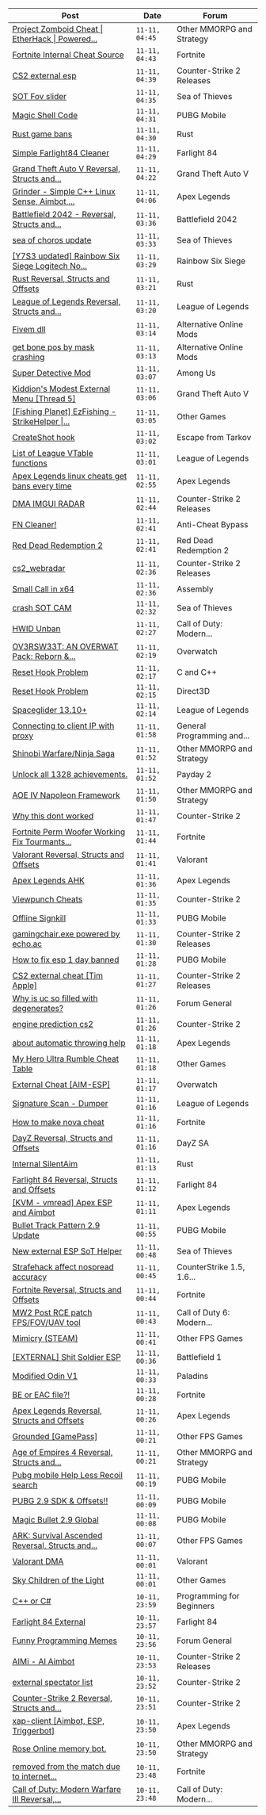 |Post|Date|Forum|
|----|----|-----|
|[Project Zomboid Cheat \| EtherHack \| Powered...](https://www.unknowncheats.me/forum/other-mmorpg-and-strategy/590798-project-zomboid-cheat-etherhack-powered-java-41-78-16-a.html)|`11-11, 04:45`|Other MMORPG and Strategy|
|[Fortnite Internal Cheat Source](https://www.unknowncheats.me/forum/fortnite/610401-fortnite-internal-cheat-source.html)|`11-11, 04:43`|Fortnite|
|[CS2 external esp](https://www.unknowncheats.me/forum/counter-strike-2-releases/600259-cs2-external-esp.html)|`11-11, 04:39`|Counter-Strike 2 Releases|
|[SOT Fov slider](https://www.unknowncheats.me/forum/sea-of-thieves/500906-sot-fov-slider.html)|`11-11, 04:35`|Sea of Thieves|
|[Magic Shell Code](https://www.unknowncheats.me/forum/pubg-mobile/610396-magic-shell-code.html)|`11-11, 04:31`|PUBG Mobile|
|[Rust game bans](https://www.unknowncheats.me/forum/rust/610099-rust-game-bans.html)|`11-11, 04:30`|Rust|
|[Simple Farlight84 Cleaner](https://www.unknowncheats.me/forum/farlight-84-a/610395-simple-farlight84-cleaner.html)|`11-11, 04:29`|Farlight 84|
|[Grand Theft Auto V Reversal, Structs and...](https://www.unknowncheats.me/forum/grand-theft-auto-v/144028-grand-theft-auto-reversal-structs-offsets.html)|`11-11, 04:22`|Grand Theft Auto V|
|[Grinder - Simple C++ Linux Sense, Aimbot,...](https://www.unknowncheats.me/forum/apex-legends/605888-grinder-simple-linux-sense-aimbot-triggerbot.html)|`11-11, 04:06`|Apex Legends|
|[Battlefield 2042 - Reversal, Structs and...](https://www.unknowncheats.me/forum/battlefield-2042-a/467604-battlefield-2042-reversal-structs-offsets.html)|`11-11, 03:36`|Battlefield 2042|
|[sea of choros update](https://www.unknowncheats.me/forum/sea-of-thieves/610393-sea-choros-update.html)|`11-11, 03:33`|Sea of Thieves|
|[\[Y7S3 updated\] Rainbow Six Siege Logitech No...](https://www.unknowncheats.me/forum/rainbow-six-siege/514341-y7s3-updated-rainbow-six-siege-logitech-recoil-lua-script-operators.html)|`11-11, 03:29`|Rainbow Six Siege|
|[Rust Reversal, Structs and Offsets](https://www.unknowncheats.me/forum/rust/164256-rust-reversal-structs-offsets.html)|`11-11, 03:21`|Rust|
|[League of Legends Reversal, Structs and...](https://www.unknowncheats.me/forum/league-of-legends/310587-league-legends-reversal-structs-offsets.html)|`11-11, 03:20`|League of Legends|
|[Fivem dll](https://www.unknowncheats.me/forum/alternative-online-mods/609497-fivem-dll.html)|`11-11, 03:14`|Alternative Online Mods|
|[get bone pos by mask crashing](https://www.unknowncheats.me/forum/alternative-online-mods/610264-bone-pos-mask-crashing.html)|`11-11, 03:13`|Alternative Online Mods|
|[Super Detective Mod](https://www.unknowncheats.me/forum/among-us/595398-super-detective-mod.html)|`11-11, 03:07`|Among Us|
|[Kiddion's Modest External Menu \[Thread 5\]](https://www.unknowncheats.me/forum/grand-theft-auto-v/576854-kiddions-modest-external-menu-thread-5-a.html)|`11-11, 03:06`|Grand Theft Auto V|
|[\[Fishing Planet\] EzFishing - StrikeHelper \|...](https://www.unknowncheats.me/forum/other-games/503582-fishing-planet-ezfishing-strikehelper-fish-fight-free-premium.html)|`11-11, 03:05`|Other Games|
|[CreateShot hook](https://www.unknowncheats.me/forum/escape-from-tarkov/609780-createshot-hook.html)|`11-11, 03:02`|Escape from Tarkov|
|[List of League VTable functions](https://www.unknowncheats.me/forum/league-of-legends/610073-list-league-vtable-functions.html)|`11-11, 03:01`|League of Legends|
|[Apex Legends linux cheats get bans every time](https://www.unknowncheats.me/forum/apex-legends/610367-apex-legends-linux-cheats-bans-time.html)|`11-11, 02:55`|Apex Legends|
|[DMA IMGUI RADAR](https://www.unknowncheats.me/forum/counter-strike-2-releases/609695-dma-imgui-radar.html)|`11-11, 02:44`|Counter-Strike 2 Releases|
|[FN Cleaner!](https://www.unknowncheats.me/forum/anti-cheat-bypass/610388-fn-cleaner.html)|`11-11, 02:41`|Anti-Cheat Bypass|
|[Red Dead Redemption 2](https://www.unknowncheats.me/forum/red-dead-redemption-2-a/608783-red-dead-redemption-2-a.html)|`11-11, 02:41`|Red Dead Redemption 2|
|[cs2_webradar](https://www.unknowncheats.me/forum/counter-strike-2-releases/608052-cs2_webradar.html)|`11-11, 02:36`|Counter-Strike 2 Releases|
|[Small Call in x64](https://www.unknowncheats.me/forum/assembly/610387-call-x64.html)|`11-11, 02:36`|Assembly|
|[crash SOT CAM](https://www.unknowncheats.me/forum/sea-of-thieves/609675-crash-sot-cam.html)|`11-11, 02:32`|Sea of Thieves|
|[HWID Unban](https://www.unknowncheats.me/forum/call-of-duty-modern-warfare-ii/609450-hwid-unban.html)|`11-11, 02:27`|Call of Duty: Modern...|
|[OV3RSW33T: AN OVERWAT Pack: Reborn &...](https://www.unknowncheats.me/forum/overwatch/603412-ov3rsw33t-overwat-pack-reborn-recoded.html)|`11-11, 02:19`|Overwatch|
|[Reset Hook Problem](https://www.unknowncheats.me/forum/c-and-c-/610385-reset-hook.html)|`11-11, 02:17`|C and C++|
|[Reset Hook Problem](https://www.unknowncheats.me/forum/direct3d/610384-reset-hook.html)|`11-11, 02:15`|Direct3D|
|[Spaceglider 13.10+](https://www.unknowncheats.me/forum/league-of-legends/583987-spaceglider-13-10-a.html)|`11-11, 02:14`|League of Legends|
|[Connecting to client IP with proxy](https://www.unknowncheats.me/forum/general-programming-and-reversing/610382-connecting-client-ip-proxy.html)|`11-11, 01:58`|General Programming and...|
|[Shinobi Warfare/Ninja Saga](https://www.unknowncheats.me/forum/other-mmorpg-and-strategy/610322-shinobi-warfare-ninja-saga.html)|`11-11, 01:52`|Other MMORPG and Strategy|
|[Unlock all 1328 achievements.](https://www.unknowncheats.me/forum/payday-2-a/610281-unlock-1328-achievements.html)|`11-11, 01:52`|Payday 2|
|[AOE IV Napoleon Framework](https://www.unknowncheats.me/forum/other-mmorpg-and-strategy/609574-aoe-iv-napoleon-framework.html)|`11-11, 01:50`|Other MMORPG and Strategy|
|[Why this dont worked](https://www.unknowncheats.me/forum/counter-strike-2-a/610070-dont.html)|`11-11, 01:47`|Counter-Strike 2|
|[Fortnite Perm Woofer Working Fix Tourmants...](https://www.unknowncheats.me/forum/fortnite/603652-fortnite-perm-woofer-fix-tourmants-kick.html)|`11-11, 01:44`|Fortnite|
|[Valorant Reversal, Structs and Offsets](https://www.unknowncheats.me/forum/valorant/385792-valorant-reversal-structs-offsets.html)|`11-11, 01:41`|Valorant|
|[Apex Legends AHK](https://www.unknowncheats.me/forum/apex-legends/609300-apex-legends-ahk.html)|`11-11, 01:36`|Apex Legends|
|[Viewpunch Cheats](https://www.unknowncheats.me/forum/counter-strike-2-a/610326-viewpunch-cheats.html)|`11-11, 01:35`|Counter-Strike 2|
|[Offline Signkill](https://www.unknowncheats.me/forum/pubg-mobile/610380-offline-signkill.html)|`11-11, 01:33`|PUBG Mobile|
|[gamingchair.exe powered by echo.ac](https://www.unknowncheats.me/forum/counter-strike-2-releases/608740-gamingchair-exe-powered-echo-ac.html)|`11-11, 01:30`|Counter-Strike 2 Releases|
|[How to fix esp 1 day banned](https://www.unknowncheats.me/forum/pubg-mobile/610330-fix-esp-1-day-banned.html)|`11-11, 01:28`|PUBG Mobile|
|[CS2 external cheat \[Tim Apple\]](https://www.unknowncheats.me/forum/counter-strike-2-releases/609206-cs2-external-cheat-tim-apple.html)|`11-11, 01:27`|Counter-Strike 2 Releases|
|[Why is uc so filled with degenerates?](https://www.unknowncheats.me/forum/forum-general/599722-uc-filled-degenerates.html)|`11-11, 01:26`|Forum General|
|[engine prediction cs2](https://www.unknowncheats.me/forum/counter-strike-2-a/610377-engine-prediction-cs2.html)|`11-11, 01:26`|Counter-Strike 2|
|[about automatic throwing help](https://www.unknowncheats.me/forum/apex-legends/610372-automatic-throwing-help.html)|`11-11, 01:18`|Apex Legends|
|[My Hero Ultra Rumble Cheat Table](https://www.unknowncheats.me/forum/other-games/604426-hero-ultra-rumble-cheat-table.html)|`11-11, 01:18`|Other Games|
|[External Cheat \[AIM-ESP\]](https://www.unknowncheats.me/forum/overwatch/607405-external-cheat-aim-esp.html)|`11-11, 01:17`|Overwatch|
|[Signature Scan - Dumper](https://www.unknowncheats.me/forum/league-of-legends/610370-signature-scan-dumper.html)|`11-11, 01:16`|League of Legends|
|[How to make nova cheat](https://www.unknowncheats.me/forum/fortnite/607262-nova-cheat.html)|`11-11, 01:16`|Fortnite|
|[DayZ Reversal, Structs and Offsets](https://www.unknowncheats.me/forum/dayz-sa/104269-dayz-reversal-structs-offsets.html)|`11-11, 01:16`|DayZ SA|
|[Internal SilentAim](https://www.unknowncheats.me/forum/rust/610056-internal-silentaim.html)|`11-11, 01:13`|Rust|
|[Farlight 84 Reversal, Structs and Offsets](https://www.unknowncheats.me/forum/farlight-84-a/580566-farlight-84-reversal-structs-offsets.html)|`11-11, 01:12`|Farlight 84|
|[\[KVM - vmread\] Apex ESP and Aimbot](https://www.unknowncheats.me/forum/apex-legends/406426-kvm-vmread-apex-esp-aimbot.html)|`11-11, 01:11`|Apex Legends|
|[Bullet Track Pattern 2.9 Update](https://www.unknowncheats.me/forum/pubg-mobile/610366-bullet-track-pattern-2-9-update.html)|`11-11, 00:55`|PUBG Mobile|
|[New external ESP SoT Helper](https://www.unknowncheats.me/forum/sea-of-thieves/581265-external-esp-sot-helper.html)|`11-11, 00:48`|Sea of Thieves|
|[Strafehack affect nospread accuracy](https://www.unknowncheats.me/forum/counterstrike-1-5-1-6-and-mods/610365-strafehack-affect-nospread-accuracy.html)|`11-11, 00:45`|CounterStrike 1.5, 1.6...|
|[Fortnite Reversal, Structs and Offsets](https://www.unknowncheats.me/forum/fortnite/235061-fortnite-reversal-structs-offsets.html)|`11-11, 00:44`|Fortnite|
|[MW2 Post RCE patch FPS/FOV/UAV tool](https://www.unknowncheats.me/forum/call-of-duty-6-modern-warfare-2-a/606620-mw2-post-rce-patch-fps-fov-uav-tool.html)|`11-11, 00:43`|Call of Duty 6: Modern...|
|[Mimicry (STEAM)](https://www.unknowncheats.me/forum/other-fps-games/610364-mimicry-steam.html)|`11-11, 00:41`|Other FPS Games|
|[\[EXTERNAL\] Shit Soldier ESP](https://www.unknowncheats.me/forum/battlefield-1-a/598995-external-shit-soldier-esp.html)|`11-11, 00:36`|Battlefield 1|
|[Modified Odin V1](https://www.unknowncheats.me/forum/paladins/585919-modified-odin-v1.html)|`11-11, 00:33`|Paladins|
|[BE or EAC file?!](https://www.unknowncheats.me/forum/fortnite/610361-eac-file.html)|`11-11, 00:28`|Fortnite|
|[Apex Legends Reversal, Structs and Offsets](https://www.unknowncheats.me/forum/apex-legends/319804-apex-legends-reversal-structs-offsets.html)|`11-11, 00:26`|Apex Legends|
|[Grounded \[GamePass\]](https://www.unknowncheats.me/forum/other-fps-games/584957-grounded-gamepass.html)|`11-11, 00:21`|Other FPS Games|
|[Age of Empires 4 Reversal, Structs and...](https://www.unknowncheats.me/forum/other-mmorpg-and-strategy/589592-age-empires-4-reversal-structs-offsets.html)|`11-11, 00:21`|Other MMORPG and Strategy|
|[Pubg mobile Help Less Recoil search](https://www.unknowncheats.me/forum/pubg-mobile/610212-pubg-mobile-help-recoil-search.html)|`11-11, 00:19`|PUBG Mobile|
|[PUBG 2.9 SDK & Offsets!!](https://www.unknowncheats.me/forum/pubg-mobile/609898-pubg-2-9-sdk-offsets.html)|`11-11, 00:09`|PUBG Mobile|
|[Magic Bullet 2.9 Global](https://www.unknowncheats.me/forum/pubg-mobile/610345-magic-bullet-2-9-global.html)|`11-11, 00:08`|PUBG Mobile|
|[ARK: Survival Ascended Reversal, Structs and...](https://www.unknowncheats.me/forum/other-fps-games/608333-ark-survival-ascended-reversal-structs-offsets.html)|`11-11, 00:07`|Other FPS Games|
|[Valorant DMA](https://www.unknowncheats.me/forum/valorant/424639-valorant-dma.html)|`11-11, 00:01`|Valorant|
|[Sky Children of the Light](https://www.unknowncheats.me/forum/other-games/606092-sky-children-light.html)|`11-11, 00:01`|Other Games|
|[C++ or C#](https://www.unknowncheats.me/forum/programming-for-beginners/610343-c-or-c.html)|`10-11, 23:59`|Programming for Beginners|
|[Farlight 84 External](https://www.unknowncheats.me/forum/farlight-84-a/598853-farlight-84-external.html)|`10-11, 23:57`|Farlight 84|
|[Funny Programming Memes](https://www.unknowncheats.me/forum/forum-general/605219-funny-programming-memes.html)|`10-11, 23:56`|Forum General|
|[AIMi - AI Aimbot](https://www.unknowncheats.me/forum/counter-strike-2-releases/609872-aimi-ai-aimbot.html)|`10-11, 23:53`|Counter-Strike 2 Releases|
|[external spectator list](https://www.unknowncheats.me/forum/counter-strike-2-a/609835-external-spectator-list.html)|`10-11, 23:52`|Counter-Strike 2|
|[Counter-Strike 2 Reversal, Structs and...](https://www.unknowncheats.me/forum/counter-strike-2-a/576077-counter-strike-2-reversal-structs-offsets.html)|`10-11, 23:51`|Counter-Strike 2|
|[xap-client \[Aimbot, ESP, Triggerbot\]](https://www.unknowncheats.me/forum/apex-legends/606842-xap-client-aimbot-esp-triggerbot.html)|`10-11, 23:50`|Apex Legends|
|[Rose Online memory bot.](https://www.unknowncheats.me/forum/other-mmorpg-and-strategy/595390-rose-online-memory-bot.html)|`10-11, 23:50`|Other MMORPG and Strategy|
|[removed from the match due to internet...](https://www.unknowncheats.me/forum/fortnite/602167-removed-match-due-internet-lag-ip-machine-vpn-usage-cheating.html)|`10-11, 23:48`|Fortnite|
|[Call of Duty: Modern Warfare III Reversal,...](https://www.unknowncheats.me/forum/call-of-duty-modern-warfare-iii/605287-call-duty-modern-warfare-iii-reversal-structs-offsets.html)|`10-11, 23:48`|Call of Duty: Modern...|
